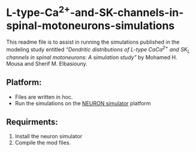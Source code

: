 # L-type-Ca<sup>2+</sup>-and-SK-channels-in-spinal-motoneurons-simulations
This readme file is to assist in running the simulations published in the modeling study entitled <i>“Dendritic distributions of L-type CaCa<sup>2+</sup> and SK<sub>L</sub> channels in spinal motoneurons: A simulation study”</i> by Mohamed H. Mousa and Sherif M. Elbasiouny.

## Platform:
* Files are written in hoc. 
* Run the simulations on the  [NEURON simulator](https://neuron.yale.edu/neuron/what_is_neuron) platform

## Requirments:
1. Install the neuron simulator
2. Compile the mod files.


